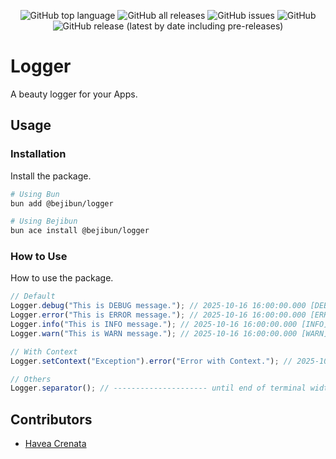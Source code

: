 <div align="center">

![GitHub top language](https://img.shields.io/github/languages/top/crenata/bejibun-logger)
![GitHub all releases](https://img.shields.io/github/downloads/crenata/bejibun-logger/total)
![GitHub issues](https://img.shields.io/github/issues/crenata/bejibun-logger)
![GitHub](https://img.shields.io/github/license/crenata/bejibun-logger)
![GitHub release (latest by date including pre-releases)](https://img.shields.io/github/v/release/crenata/bejibun-logger?display_name=tag&include_prereleases)

</div>

# Logger
A beauty logger for your Apps.

## Usage

### Installation
Install the package.

```bash
# Using Bun
bun add @bejibun/logger

# Using Bejibun
bun ace install @bejibun/logger
```

### How to Use
How to use the package.

```ts
// Default
Logger.debug("This is DEBUG message."); // 2025-10-16 16:00:00.000 [DEBUG]: This is DEBUG message.
Logger.error("This is ERROR message."); // 2025-10-16 16:00:00.000 [ERROR]: This is ERROR message.
Logger.info("This is INFO message."); // 2025-10-16 16:00:00.000 [INFO]: This is INFO message.
Logger.warn("This is WARN message."); // 2025-10-16 16:00:00.000 [WARN]: This is WARN message.

// With Context
Logger.setContext("Exception").error("Error with Context."); // 2025-10-16 16:00:00.000 [Exception]: Error with Context.

// Others
Logger.separator(); // --------------------- until end of terminal width
```

## Contributors
- [Havea Crenata](mailto:havea.crenata@gmail.com)